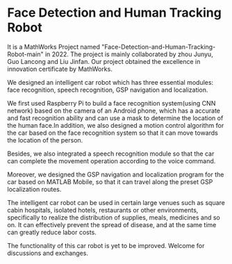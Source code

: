 # Face Detection and Human Tracking Robot

It is a MathWorks Project named "Face-Detection-and-Human-Tracking-Robot-main" in 2022. The project is mainly collaborated by zhou Junyu, Guo Lancong and Liu Jinfan. Our project obtained the excellence in innovation certificate by MathWorks. 

We designed an intelligent car robot which has three essential modules: face recognition, speech recognition, GSP navigation and localization.

We first used Raspberry Pi to build a face recognition system(using CNN network) based on the camera of an Android phone, which has a accurate and fast recognition ability and can use a mask to determine the location of the human face.In addition, we also designed a motion control algorithm for the car based on the face recognition system so that it can move towards the location of the person.

Besides, we also integrated a speech recognition module so that the car can complete the movement operation according to the voice command.

Moreover, we designed the GSP navigation and localization program for the car based on MATLAB Mobile, so that it can travel along the preset GSP localization routes.

The intelligent car robot can be used in certain large venues such as square cabin hospitals, isolated hotels, restaurants or other environments, specifically to realize the distribution of supplies, meals, medicines and so on. It can effectively prevent the spread of disease, and at the same time can greatly reduce labor costs.

The functionality of this car robot is yet to be improved. Welcome for discussions and exchanges.
